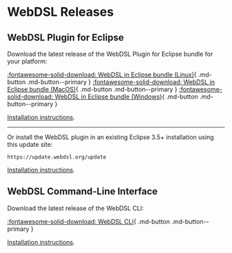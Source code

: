 # WebDSL Releases

## WebDSL Plugin for Eclipse
Download the latest release of the WebDSL Plugin for Eclipse bundle for your platform:

[:fontawesome-solid-download: WebDSL in Eclipse bundle (Linux)](https://update.webdsl.org/eclipse/eclipse-linux-x64.tar.gz){ .md-button .md-button--primary }
[:fontawesome-solid-download: WebDSL in Eclipse bundle (MacOS)](https://update.webdsl.org/eclipse/eclipse-macosx-x64.tar.gz){ .md-button .md-button--primary }
[:fontawesome-solid-download: WebDSL in Eclipse bundle (Windows)](https://update.webdsl.org/eclipse/eclipse-windows-x64.zip ){ .md-button .md-button--primary }

[Installation instructions](../howtos/install-eclipse-bundle.md).

<!--Find older releases [on the buildfarm](https://buildfarm.metaborg.org/view/WebDSL/job/webdsl-eclipsegen/).-->

---

Or install the WebDSL plugin in an existing Eclipse 3.5+ installation using this update site:

```
https://update.webdsl.org/update
```

[Installation instructions](../howtos/install-eclipse-plugin-manually.md).


## WebDSL Command-Line Interface
Download the latest release of the WebDSL CLI:

[:fontawesome-solid-download: WebDSL CLI](https://update.webdsl.org/compiler/webdsl.zip){ .md-button .md-button--primary }

[Installation instructions](../howtos/install-cli.md).

<!--Find older releases [on the buildfarm](https://buildfarm.metaborg.org/job/webdsl-compiler/lastSuccessfulBuild/artifact/webdsl.zip).-->
